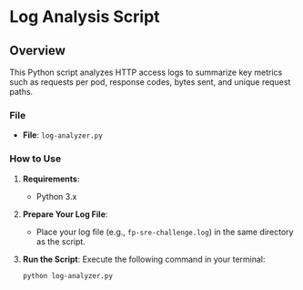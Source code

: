 # Log Analysis Script

## Overview

This Python script analyzes HTTP access logs to summarize key metrics such as requests per pod, response codes, bytes sent, and unique request paths.

### File

- **File**: `log-analyzer.py`

### How to Use

1. **Requirements**: 
   - Python 3.x

2. **Prepare Your Log File**:
   - Place your log file (e.g., `fp-sre-challenge.log`) in the same directory as the script.

3. **Run the Script**:
   Execute the following command in your terminal:

   ```bash
   python log-analyzer.py
   ```